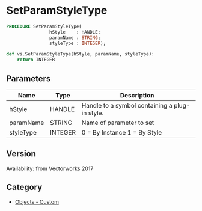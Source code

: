 # SetParamStyleType

```pascal
PROCEDURE SetParamStyleType(
				hStyle    : HANDLE;
				paramName : STRING;
				styleType : INTEGER);
```

```python
def vs.SetParamStyleType(hStyle, paramName, styleType):
    return INTEGER
```

## Parameters
|Name|Type|Description|
|---|---|---|
|hStyle|HANDLE|Handle to a symbol containing a plug-in style.|
|paramName|STRING|Name of parameter to set|
|styleType|INTEGER|0 = By Instance 1 = By Style|

## Version
Availability: from Vectorworks 2017

## Category
* [Objects - Custom](../Categories/Objects%20-%20Custom.md)
